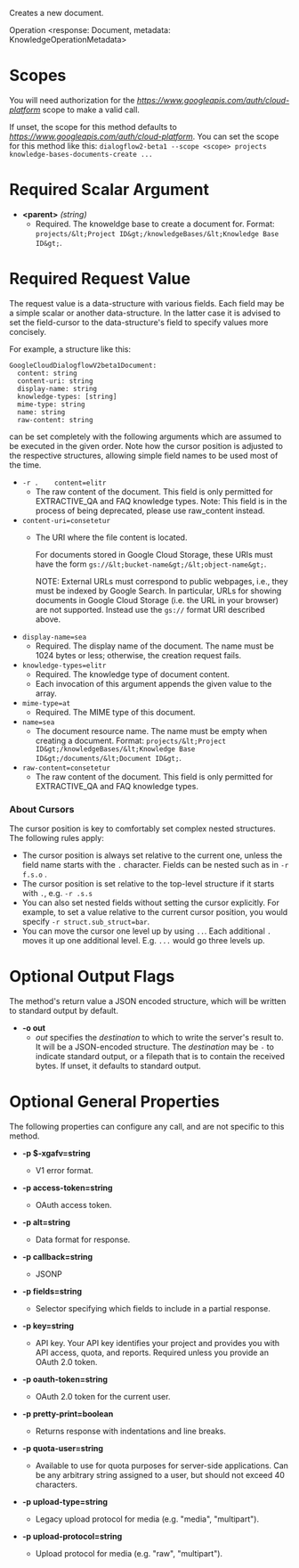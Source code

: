 Creates a new document.

Operation &lt;response: Document,
           metadata: KnowledgeOperationMetadata&gt;
# Scopes

You will need authorization for the *https://www.googleapis.com/auth/cloud-platform* scope to make a valid call.

If unset, the scope for this method defaults to *https://www.googleapis.com/auth/cloud-platform*.
You can set the scope for this method like this: `dialogflow2-beta1 --scope <scope> projects knowledge-bases-documents-create ...`
# Required Scalar Argument
* **&lt;parent&gt;** *(string)*
    - Required. The knoweldge base to create a document for.
        Format: `projects/&lt;Project ID&gt;/knowledgeBases/&lt;Knowledge Base ID&gt;`.
# Required Request Value

The request value is a data-structure with various fields. Each field may be a simple scalar or another data-structure.
In the latter case it is advised to set the field-cursor to the data-structure's field to specify values more concisely.

For example, a structure like this:
```
GoogleCloudDialogflowV2beta1Document:
  content: string
  content-uri: string
  display-name: string
  knowledge-types: [string]
  mime-type: string
  name: string
  raw-content: string

```

can be set completely with the following arguments which are assumed to be executed in the given order. Note how the cursor position is adjusted to the respective structures, allowing simple field names to be used most of the time.

* `-r .    content=elitr`
    - The raw content of the document. This field is only permitted for
        EXTRACTIVE_QA and FAQ knowledge types.
        Note: This field is in the process of being deprecated, please use
        raw_content instead.
* `content-uri=consetetur`
    - The URI where the file content is located.
        
        For documents stored in Google Cloud Storage, these URIs must have
        the form `gs://&lt;bucket-name&gt;/&lt;object-name&gt;`.
        
        NOTE: External URLs must correspond to public webpages, i.e., they must
        be indexed by Google Search. In particular, URLs for showing documents in
        Google Cloud Storage (i.e. the URL in your browser) are not supported.
        Instead use the `gs://` format URI described above.
* `display-name=sea`
    - Required. The display name of the document. The name must be 1024 bytes or
        less; otherwise, the creation request fails.
* `knowledge-types=elitr`
    - Required. The knowledge type of document content.
    - Each invocation of this argument appends the given value to the array.
* `mime-type=at`
    - Required. The MIME type of this document.
* `name=sea`
    - The document resource name.
        The name must be empty when creating a document.
        Format: `projects/&lt;Project ID&gt;/knowledgeBases/&lt;Knowledge Base
        ID&gt;/documents/&lt;Document ID&gt;`.
* `raw-content=consetetur`
    - The raw content of the document. This field is only permitted for
        EXTRACTIVE_QA and FAQ knowledge types.


### About Cursors

The cursor position is key to comfortably set complex nested structures. The following rules apply:

* The cursor position is always set relative to the current one, unless the field name starts with the `.` character. Fields can be nested such as in `-r f.s.o` .
* The cursor position is set relative to the top-level structure if it starts with `.`, e.g. `-r .s.s`
* You can also set nested fields without setting the cursor explicitly. For example, to set a value relative to the current cursor position, you would specify `-r struct.sub_struct=bar`.
* You can move the cursor one level up by using `..`. Each additional `.` moves it up one additional level. E.g. `...` would go three levels up.


# Optional Output Flags

The method's return value a JSON encoded structure, which will be written to standard output by default.

* **-o out**
    - *out* specifies the *destination* to which to write the server's result to.
      It will be a JSON-encoded structure.
      The *destination* may be `-` to indicate standard output, or a filepath that is to contain the received bytes.
      If unset, it defaults to standard output.
# Optional General Properties

The following properties can configure any call, and are not specific to this method.

* **-p $-xgafv=string**
    - V1 error format.

* **-p access-token=string**
    - OAuth access token.

* **-p alt=string**
    - Data format for response.

* **-p callback=string**
    - JSONP

* **-p fields=string**
    - Selector specifying which fields to include in a partial response.

* **-p key=string**
    - API key. Your API key identifies your project and provides you with API access, quota, and reports. Required unless you provide an OAuth 2.0 token.

* **-p oauth-token=string**
    - OAuth 2.0 token for the current user.

* **-p pretty-print=boolean**
    - Returns response with indentations and line breaks.

* **-p quota-user=string**
    - Available to use for quota purposes for server-side applications. Can be any arbitrary string assigned to a user, but should not exceed 40 characters.

* **-p upload-type=string**
    - Legacy upload protocol for media (e.g. &#34;media&#34;, &#34;multipart&#34;).

* **-p upload-protocol=string**
    - Upload protocol for media (e.g. &#34;raw&#34;, &#34;multipart&#34;).
